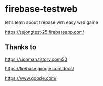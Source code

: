 # firebase-testweb

let's learn about firebase with easy web game

https://sejongtest-25.firebaseapp.com/

## Thanks to

https://cionman.tistory.com/50

https://firebase.google.com/docs/

https://www.google.com/